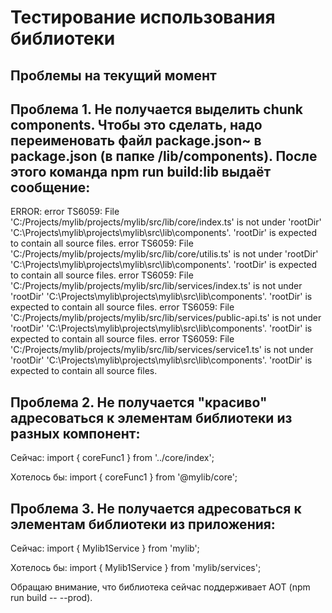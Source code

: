 # Тестирование использования библиотеки

## Проблемы на текущий момент

## Проблема 1. Не получается выделить chunk components. Чтобы это сделать, надо переименовать файл package.json~ в package.json (в папке /lib/components). После этого команда npm run build:lib выдаёт сообщение:

ERROR: error TS6059: File 'C:/Projects/mylib/projects/mylib/src/lib/core/index.ts' is not under 'rootDir' 'C:\Projects\mylib\projects\mylib\src\lib\components'. 'rootDir' is expected to contain all source files.
error TS6059: File 'C:/Projects/mylib/projects/mylib/src/lib/core/utilis.ts' is not under 'rootDir' 'C:\Projects\mylib\projects\mylib\src\lib\components'. 'rootDir' is expected to contain all source files.
error TS6059: File 'C:/Projects/mylib/projects/mylib/src/lib/services/index.ts' is not under 'rootDir' 'C:\Projects\mylib\projects\mylib\src\lib\components'. 'rootDir' is expected to contain all source files.
error TS6059: File 'C:/Projects/mylib/projects/mylib/src/lib/services/public-api.ts' is not under 'rootDir' 'C:\Projects\mylib\projects\mylib\src\lib\components'. 'rootDir' is expected to contain all source files.
error TS6059: File 'C:/Projects/mylib/projects/mylib/src/lib/services/service1.ts' is not under 'rootDir' 'C:\Projects\mylib\projects\mylib\src\lib\components'. 'rootDir' is expected to contain all source files.

## Проблема 2. Не получается "красиво" адресоваться к элементам библиотеки из разных компонент:

Сейчас:
import { coreFunc1 } from '../core/index';

Хотелось бы:
import { coreFunc1 } from '@mylib/core';

## Проблема 3. Не получается адресоваться к элементам библиотеки из приложения:

Сейчас:
import { Mylib1Service } from 'mylib';

Хотелось бы:
import { Mylib1Service } from 'mylib/services';

Обращаю внимание, что библиотека сейчас поддерживает AOT (npm run build -- --prod).
